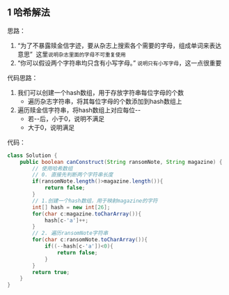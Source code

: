 
## 1 哈希解法

思路：
1. “为了不暴露赎金信字迹，要从杂志上搜索各个需要的字母，组成单词来表达意思”  这里`说明杂志里面的字母不可重复使用`
2.  “你可以假设两个字符串均只含有小写字母。” `说明只有小写字母`，这一点很重要

代码思路：
1. 我们可以创建一个hash数组，用于存放字符串每位字母的个数
	- 遍历杂志字符串，将其每位字母的个数添加到hash数组上
2. 遍历赎金信字符串，将hash数组上对应每位--
	- 若--后，小于0，说明不满足
	- 大于0，说明满足

代码：
```java
class Solution {
    public boolean canConstruct(String ransomNote, String magazine) {
        // 使用哈希数组
        // 0. 直接先判断两个字符串长度
        if(ransomNote.length()>magazine.length()){
            return false;
        }
        // 1.创建一个hash数组，用于映射magazine的字符
        int[] hash = new int[26];
        for(char c:magazine.toCharArray()){
            hash[c-'a']++;
        }
        // 2. 遍历ransomNote字符串
        for(char c:ransomNote.toCharArray()){
            if((--hash[c-'a'])<0){
                return false;
            }
        }
        return true;
    }
}
```